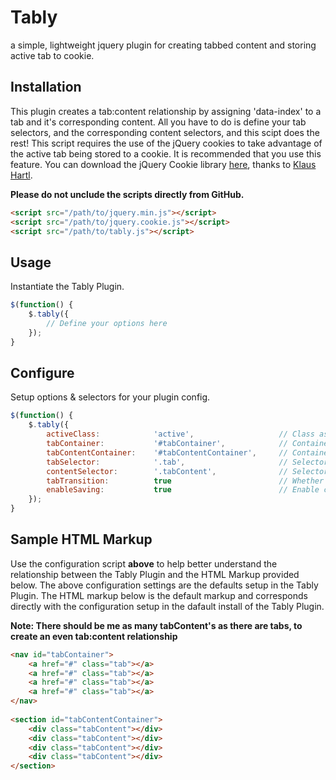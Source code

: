 # Tably

a simple, lightweight jquery plugin for creating tabbed content and storing active tab to cookie.

## Installation

This plugin creates a tab:content relationship by assigning 'data-index' to a tab and it's corresponding content. All you have to do is define your tab selectors, and the corresponding content selectors, and this scipt does the rest! This script requires the use of the jQuery cookies to take advantage of the active tab being stored to a cookie. It is recommended that you use this feature. You can download the jQuery Cookie library <a href="https://github.com/carhartl/jquery-cookie">here</a>, thanks to <a href="https://github.com/carhartl">Klaus Hartl</a>.

**Please do not unclude the scripts directly from GitHub.**

```html
<script src="/path/to/jquery.min.js"></script>
<script src="/path/to/jquery.cookie.js"></script>
<script src="/path/to/tably.js"></script>
```

## Usage

Instantiate the Tably Plugin.
```javascript
$(function() {
	$.tably({
		// Define your options here
	});
}
```

## Configure

Setup options & selectors for your plugin config.
```javascript
$(function() {
	$.tably({
		activeClass:          	'active',					// Class assigned to active tab + content
		tabContainer:         	'#tabContainer',			// Container holding your tabs
		tabContentContainer:  	'#tabContentContainer',		// Container holding tabbed content
		tabSelector:          	'.tab',						// Selector for your tabs
		contentSelector:      	'.tabContent',				// Selector for your tabbed content
		tabTransition:        	true						// Whether or not to fade between tabbed content
		enableSaving:			true						// Enable cookies to save active tab
	});
}
```
## Sample HTML Markup

Use the configuration script **above** to help better understand the relationship between the Tably Plugin and the HTML Markup provided below. The above configuration settings are the defaults setup in the Tably Plugin. The HTML markup below is the default markup and corresponds directly with the configuration setup in the dafault install of the Tably Plugin. 

**Note: There should be me as many tabContent's as there are tabs, to create an even tab:content relationship**


```html
<nav id="tabContainer">
	<a href="#" class="tab"></a>
	<a href="#" class="tab"></a>
	<a href="#" class="tab"></a>
	<a href="#" class="tab"></a>
</nav>
		
<section id="tabContentContainer">
	<div class="tabContent"></div>
	<div class="tabContent"></div>
	<div class="tabContent"></div>
	<div class="tabContent"></div>
</section>
```






